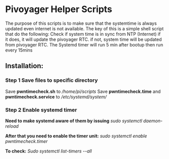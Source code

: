 # Pivoyager Helper Scripts #
The purpose of this scripts is to make sure that the systemtime is always updated even internet is not available.
The key of this is a simple shell script that do the following:
Check if system time is in sync from NTP (Internet)
if it does, it will update the pivoyager RTC.
if not, system time will be updated from pivoyager RTC.
The Systemd timer will run 5 min after bootup then run every 15mins 

## Installation: ##

### Step 1 Save files to specific directory ###

Save **pwntimecheck.sh** to */home/pi/scripts*
Save **pwntimecheck.time** and **pwntimecheck.service** to */etc/systemd/system/*

### **Step 2** Enable systemd timer ###
 
 **Need to make systemd aware of them by issuing**
  *sudo systemctl daemon-reload*
    
 **After that you need to enable the timer unit:**
  *sudo systemctl enable pwntimecheck.timer*

**To check:**
  *Sudo systemctl list-timers --all* 
